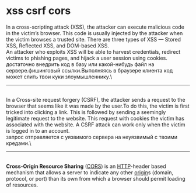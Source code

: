 # xss csrf cors

In a cross-scripting attack (XSS), the attacker can execute malicious  code in the victim’s browser. This code is usually injected by the  attacker when the victim browses a trusted site. There are three types  of XSS — Stored XSS, Reflected XSS, and DOM-based XSS.\
An attacker who exploits XSS will be able to harvest credentials,  redirect victims to phishing pages, and hijack a user session using  cookies.\
достаточно внедрить код в базу или какой-нибудь файл на сервере.фишинговый ссылки.Выполняясь в браузере клиента код может слить твои куки злоумышленнику.\


***

\
In a Cross-site request forgery (CSRF), the attacker sends a request to the browser that seems like it was made by the user.To do this, the victim is first tricked into clicking a link. This is  followed by sending a seemingly legitimate request to the website. This  request with cookies the victim has associated with the website. A CSRF  attack can work only when the victim is logged in to an account.\
запрос отправляется с уязвимого сервера на неуязвимый с твоими кредами.\


***

\
**Cross-Origin Resource Sharing** ([CORS](https://developer.mozilla.org/en-US/docs/Glossary/CORS)) is an [HTTP](https://developer.mozilla.org/en-US/docs/Glossary/HTTP)-header based mechanism that allows a server to indicate any other [origin](https://developer.mozilla.org/en-US/docs/Glossary/origin)s (domain, protocol, or port) than its own from which a browser should permit loading of resources.
